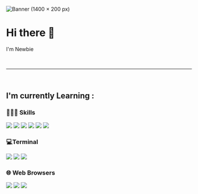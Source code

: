 ![Banner (1400 × 200 px)](https://user-images.githubusercontent.com/92702144/197099573-e6e23d18-684d-4827-8c9b-e1aac4d32ada.jpg)
 
<h1>Hi there 👋</h1>
<p>I'm Newbie</p>
<br>

---
 
<br>

## I'm currently Learning :
### 👩🏾‍💻 Skills
<img src="https://img.shields.io/badge/HTML5-E34F26?style=flat-square&logo=html5&logoColor=white" /> <img src="https://img.shields.io/badge/CSS3-1572B6?style=flat-square&logo=css3&logoColor=white" /> <img src="https://img.shields.io/badge/JavaScript-F7DF1E?style=flat-square&logo=JavaScript&logoColor=white" /> <img src="https://img.shields.io/badge/Sass-CC6699?style=flat-square&logo=sass&logoColor=white" /> <img src="https://img.shields.io/badge/Tailwind_CSS-38B2AC?style=flat-square&logo=tailwind-css&logoColor=white" /> <img src="https://img.shields.io/badge/npm-CB3837?style=flat-square&logo=npm&logoColor=white" />

### 💻Terminal
<img src="https://img.shields.io/badge/GIT-E44C30?style=flat-square&logo=git&logoColor=white" /> <img src="https://img.shields.io/badge/powershell-5391FE?style=flat-square&logo=powershell&logoColor=white" /> <img src="https://img.shields.io/badge/windows%20terminal-4D4D4D?style=flat-square&logo=windows%20terminal&logoColor=white">

### 🌐 Web Browsers
<img src="https://img.shields.io/badge/Brave-FB542B?style=flat-square&logo=Brave&logoColor=white" /> <img src="https://img.shields.io/badge/Firefox_Browser-FF7139?style=flat-square&logo=Firefox-Browser&logoColor=white" /> <img src="https://img.shields.io/badge/Google_chrome-4285F4?style=flat-square&logo=Google-chrome&logoColor=white" />

